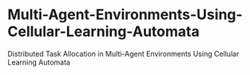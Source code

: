 # Multi-Agent-Environments-Using-Cellular-Learning-Automata
Distributed Task Allocation in Multi-Agent Environments Using Cellular Learning Automata
